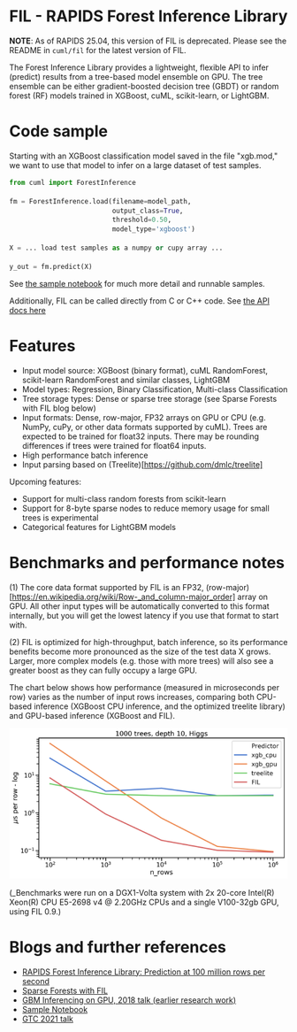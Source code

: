 # FIL - RAPIDS Forest Inference Library

**NOTE**: As of RAPIDS 25.04, this version of FIL is deprecated. Please see the README in `cuml/fil` for the latest version of FIL.

The Forest Inference Library provides a lightweight, flexible API to
infer (predict) results from a tree-based model ensemble on GPU. The
tree ensemble can be either gradient-boosted decision tree (GBDT) or
random forest (RF) models trained in XGBoost, cuML, scikit-learn, or
LightGBM.

# Code sample

Starting with an XGBoost classification model saved in the file
"xgb.mod," we want to use that model to infer on a large dataset of
test samples.

```python
from cuml import ForestInference

fm = ForestInference.load(filename=model_path,
                          output_class=True,
                          threshold=0.50,
                          model_type='xgboost')

X = ... load test samples as a numpy or cupy array ...

y_out = fm.predict(X)

```

See [the sample notebook](https://github.com/rapidsai/cuml/blob/main/notebooks/forest_inference_demo.ipynb) for much more detail and runnable samples.

Additionally, FIL can be called directly from C or C++ code. See [the API docs here](https://docs.rapids.ai/api/libcuml/nightly/namespaceML_1_1fil.html)

# Features

* Input model source: XGBoost (binary format), cuML RandomForest, scikit-learn RandomForest and similar classes, LightGBM
* Model types: Regression, Binary Classification, Multi-class Classification
* Tree storage types: Dense or sparse tree storage (see Sparse Forests with FIL blog below)
* Input formats: Dense, row-major, FP32 arrays on GPU or CPU (e.g. NumPy, cuPy, or other data formats supported by cuML). Trees are expected to be trained for float32 inputs. There may be rounding differences if trees were trained for float64 inputs.
* High performance batch inference
* Input parsing based on (Treelite)[https://github.com/dmlc/treelite]

Upcoming features:

* Support for multi-class random forests from scikit-learn
* Support for 8-byte sparse nodes to reduce memory usage for small trees is experimental
* Categorical features for LightGBM models

# Benchmarks and performance notes

(1) The core data format supported by FIL is an FP32, (row-major)[https://en.wikipedia.org/wiki/Row-_and_column-major_order] array on
GPU. All other input types will be automatically converted to this
format internally, but you will get the lowest latency if you use that
format to start with.

(2) FIL is optimized for high-throughput, batch inference, so its
performance benefits become more pronounced as the size of the test
data X grows. Larger, more complex models (e.g. those with more trees)
will also see a greater boost as they can fully occupy a large GPU.

The chart below shows how performance (measured in microseconds per
row) varies as the number of input rows increases, comparing both
CPU-based inference (XGBoost CPU inference, and the optimized treelite
library) and GPU-based inference (XGBoost and FIL).

![FIL Performance Chart](./fil_performance_nrows.png)

(_Benchmarks were run on a DGX1-Volta system with 2x 20-core
Intel(R) Xeon(R) CPU E5-2698 v4 @ 2.20GHz CPUs and a single V100-32gb
GPU, using FIL 0.9.)


# Blogs and further references

* [RAPIDS Forest Inference Library: Prediction at 100 million rows per second](https://medium.com/rapids-ai/rapids-forest-inference-library-prediction-at-100-million-rows-per-second-19558890bc35)
* [Sparse Forests with FIL](https://medium.com/rapids-ai/sparse-forests-with-fil-ffbb42b0c7e3
)
* [GBM Inferencing on GPU, 2018 talk (earlier research work)](https://on-demand.gputechconf.com/gtc/2018/presentation/s8873-gbm-inferencing-on-gpu-v2.pdf)
* [Sample Notebook](https://github.com/rapidsai/cuml/blob/branch-0.16/notebooks/forest_inference_demo.ipynb)
* [GTC 2021 talk](https://www.nvidia.com/en-us/on-demand/session/gtcspring21-s31296/)
